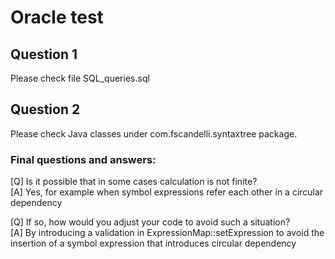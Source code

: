 # Oracle test
## Question 1
Please check file SQL_queries.sql
## Question 2
Please check Java classes under com.fscandelli.syntaxtree package.
### Final questions and answers:
[Q] Is it possible that in some cases calculation is not finite?  
[A] Yes, for example when symbol expressions refer each other in a circular dependency


[Q] If so, how would you adjust your code to avoid such a situation?   
[A] By introducing a validation in ExpressionMap::setExpression to avoid the insertion of a symbol expression that introduces circular dependency
